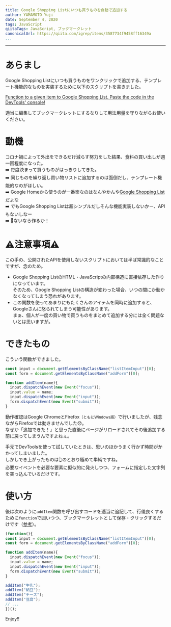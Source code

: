 ```yaml
---
title: Google Shopping Listにいつも買うものを自動で追加する
author: YAMAMOTO Yuji
date: September 4, 2020
tags: JavaScript
qiitaTags: JavaScript, ブックマークレット
canonicalUrl: https://qiita.com/igrep/items/3587734f9458ff16349a
...
```

---

# あらまし

Google Shopping Listにいつも買うものをワンクリックで追加する、テンプレート機能的なものを実装するために以下のスクリプトを書きました。

[Function to a given item to Google Shopping List. Paste the code in the DevTools' console!](https://gist.github.com/igrep/a41d2f9678621b5bb5e5e0d7c79ae6e5)

適当に編集してブックマークレットにするなりして用法用量を守りながらお使いください。

# 動機

コロナ禍によって外出をできるだけ減らす努力をした結果、食料の買い出しが週一回程度になった。  
➡️ 毎度決まって買うものがはっきりしてきた。  
➡️ 同じものを繰り返し買い物リストに追加するのは面倒だし、テンプレート機能的なのがほしい。  
➡️ Google Homeから使うのが一番楽なのはなんやかんや[Google Shopping List](https://shoppinglist.google.com/)だよな  
➡️ でもGoogle Shopping Listは超シンプルだしそんな機能実装しないかー、APIもないしなー  
➡️ 💪ないなら作るか！

# ⚠️注意事項⚠️

この手の、公開されたAPIを使用しないスクリプトにおいては半ば常識的なことですが、念のため。

- Google Shopping ListのHTML・JavaScriptの内部構造に直接依存した作りになっています。  
  そのため、Google Shopping Listの構造が変わった場合、いつの間にか動かなくなってしまう恐れがあります。
- この関数を使ってあまりにもたくさんのアイテムを同時に追加すると、Googleさんに怒られてしまう可能性があります。  
  まぁ、個人が一度の買い物で買うものをまとめて追加する分には全く問題ないとは思いますが。

# できたもの

こういう関数ができました。

```javascript
const input = document.getElementsByClassName("listItemInput")[0];
const form = document.getElementsByClassName("addForm")[0];

function addItem(name){
  input.dispatchEvent(new Event("focus"));
  input.value = name;
  input.dispatchEvent(new Event("input"));
  form.dispatchEvent(new Event("submit"));
}
```

動作確認はGoogle ChromeとFirefox<small>（ともにWindows版）</small>で行いましたが、残念ながらFirefoxでは動きませんでした😞。  
なぜか「追加できた！」と思った直後にページがリロードされてその後追加する前に戻ってしまうんですよねぇ。

手元でDevToolsを使って試していたときは、思いのほかうまく行かず時間がかかってしまいました。  
しかしでき上がったものは👆のとおり極めて単純ですね。  
必要なイベントを必要な要素に擬似的に発火しつつ、フォームに指定した文字列を突っ込んでいるだけです。

# 使い方

後は次のように`addItem`関数を呼び出すコードを適当に追記して、行儀良くするために`function`で囲いつつ、ブックマークレットとして保存・クリックするだけです（[参考](https://qiita.com/aqril_1132/items/b5f9040ccb8cbc705d04)）。

```javascript
(function(){
const input = document.getElementsByClassName("listItemInput")[0];
const form = document.getElementsByClassName("addForm")[0];

function addItem(name){
  input.dispatchEvent(new Event("focus"));
  input.value = name;
  input.dispatchEvent(new Event("input"));
  form.dispatchEvent(new Event("submit"));
}

addItem("牛乳");
addItem("納豆");
addItem("チーズ");
addItem("豆腐");
// ...
})();
```

Enjoy!!

